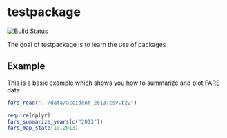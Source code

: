 # testpackage

[![Build Status](https://travis-ci.org/revirier/testpackage.svg?branch=master)](https://travis-ci.org/revirier/testpackage)


The goal of testpackage is to learn the use of packages

## Example

This is a basic example which shows you how to summarize and plot FARS data

``` r
fars_read("../data/accident_2013.csv.bz2")

require(dplyr)
fars_summarize_years(c("2013"))
fars_map_state(10,2013)

```
